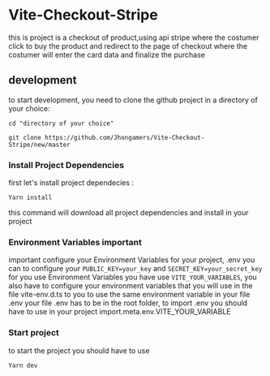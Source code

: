 # Vite-Checkout-Stripe

this is project is a checkout of product,using api stripe where the costumer click to buy the product and redirect to the page of checkout where 
the costumer will enter the card data and finalize the purchase

## development

to start development, you need to clone the github project in a directory of your choice:

```shell
cd "directory of your choice"

git clone https://github.com/Jhongamers/Vite-Checkout-Stripe/new/master
```

### Install Project Dependencies

first let's install project dependecies :

```shell
Yarn install
```

this command will download all project dependencies and install in your project 


###  Environment Variables important

important configure your Environment Variables for your project, .env you can to configure your ``PUBLIC_KEY=your_key``  and ``SECRET_KEY=your_secret_key``
for you use Environment Variables you have use ````VITE_YOUR_VARIABLES````, you also have to configure your environment variables that you will use 
in the file vite-env.d.ts to you to use the same environment variable in your file .env
your file .env has to be in the root folder, to import .env you should have to use in your project import.meta.env.VITE_YOUR_VARIABLE


### Start project 
to start the project you should have to use 
````shell
Yarn dev
````


